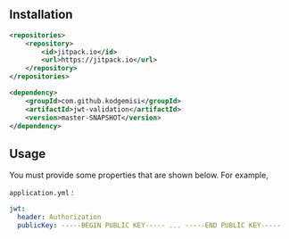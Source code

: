## Installation


```xml
<repositories>
    <repository>
        <id>jitpack.io</id>
        <url>https://jitpack.io</url>
    </repository>
</repositories>

<dependency>
    <groupId>com.github.kodgemisi</groupId>
    <artifactId>jwt-validation</artifactId>
    <version>master-SNAPSHOT</version>
</dependency>
```

## Usage

You must provide some properties that are shown below. For example,

`application.yml` :
```yml
jwt:
  header: Authorization
  publicKey: -----BEGIN PUBLIC KEY----- ... -----END PUBLIC KEY-----
```
